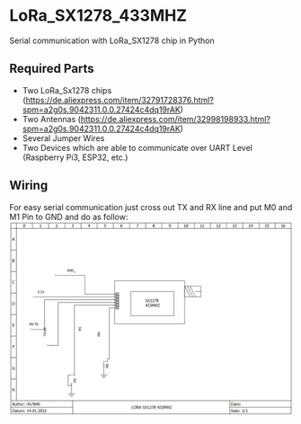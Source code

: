 # LoRa_SX1278_433MHZ
Serial communication with LoRa_SX1278 chip in Python

## Required Parts

* Two LoRa_Sx1278 chips (https://de.aliexpress.com/item/32791728376.html?spm=a2g0s.9042311.0.0.27424c4dq19rAK) 
* Two Antennas (https://de.aliexpress.com/item/32998198933.html?spm=a2g0s.9042311.0.0.27424c4dq19rAK)
* Several Jumper Wires
* Two Devices which are able to communicate over UART Level (Raspberry Pi3, ESP32, etc.)

## Wiring

For easy serial communication just cross out TX and RX line and put M0 and M1 Pin to GND and do as follow:
![alt text](https://github.com/rfe7840/LoRa_SX1278_433MHZ/blob/main/1_lora_sx1278_433mhz.jpg)






